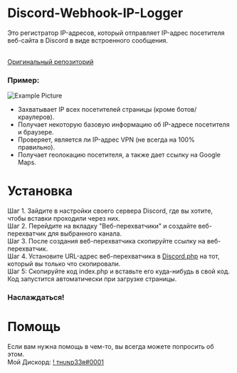 # Discord-Webhook-IP-Logger
Это регистратор IP-адресов, который отправляет IP-адрес посетителя веб-сайта в Discord в виде встроенного сообщения.<br><br>

[Оригинальный репозиторий](https://github.com/Jeroenimo02/Discord-Webhook-IP-Logger)<br>
### Пример:<br>
![Example Picture](https://i.imgur.com/fzxgFPy.png)

- Захватывает IP всех посетителей страницы (кроме ботов/краулеров).
- Получает некоторую базовую информацию об IP-адресе посетителя и браузере.
- Проверяет, является ли IP-адрес VPN (не всегда на 100% правильно).
- Получает геолокацию посетителя, а также дает ссылку на Google Maps.

# Установка
Шаг 1. Зайдите в настройки своего сервера Discord, где вы хотите, чтобы вставки проходили через них.<br>
Шаг 2. Перейдите на вкладку "Веб-перехватчики" и создайте веб-перехватчик для выбранного канала.<br>
Шаг 3. После создания веб-перехватчика скопируйте ссылку на веб-перехватчик.<br>
Шаг 4. Установите URL-адрес веб-перехватчика в [Discord.php](Discord.php) на тот, который вы только что скопировали.<br>
Шаг 5: Скопируйте код index.php и вставьте его куда-нибудь в свой код.<br>
Код запустится автоматически при загрузке страницы.
### Наслаждаться!

# Помощь
Если вам нужна помощь в чем-то, вы всегда можете попросить об этом.<br>
Мой Дискорд: [! ᴛʜᴜɴᴅ33ʀ#0001](https://discordapp.com/users/965615212235464774)<br>
